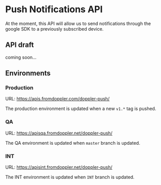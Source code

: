 # Push Notifications API

At the moment, this API will allow us to send notifications through the google SDK to a previously subscribed device.

## API draft

coming soon...

## Environments

### Production

URL: <https://apis.fromdoppler.com/doppler-push/>

The production environment is updated when a new `v1.*` tag is pushed.

### QA

URL: <https://apisqa.fromdoppler.net/doppler-push/>

The QA environment is updated when `master` branch is updated.

### INT

URL: <https://apisint.fromdoppler.net/doppler-push/>

The INT environment is updated when `INT` branch is updated.
